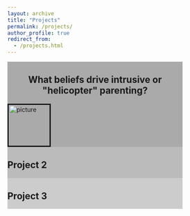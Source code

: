 ```yaml
---
layout: archive
title: "Projects"
permalink: /projects/
author_profile: true
redirect_from:
  - /projects.html
---
```


<html>
<head>
<meta name="viewport" content="width=device-width, initial-scale=1">
<style>
* {
  box-sizing: border-box;
}

/* Create three equal columns that floats next to each other */
.column {
  float: left;
  width: 33.33%;
  padding: 10px;
  height: 300px; /* Should be removed. Only for demonstration */
}

/* Clear floats after the columns */
.row:after {
  content: "";
  display: table;
  clear: both;
}
</style>
</head>
<body>

<div class="row">
  <div class="column" style="background-color:#aaa;">
    <h2 style="text-align:center;">What beliefs drive intrusive or "helicopter" parenting?</h2>
    <img src="https://kagood.github.io/images/profile.png" alt="picture" border=3 height=100 width=100</img>
  </div>
  <div class="column" style="background-color:#bbb;">
    <h2>Project 2</h2>
  </div>
  <div class="column" style="background-color:#ccc;">
    <h2>Project 3</h2>
  </div>
</div>

</body>
</html>
